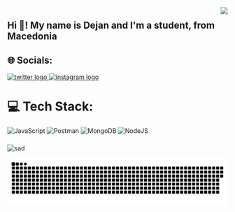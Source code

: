 <img align="right" height="150" src="https://media4.giphy.com/media/v1.Y2lkPTc5MGI3NjExNDFxdjUyYW1qaTgxaTJmZGkxam5vdGtuZWwxZGQ4Yjh1bncwY3p2cSZlcD12MV9pbnRlcm5hbF9naWZfYnlfaWQmY3Q9Zw/50d1MLdeUVr2l0yhsB/giphy.gif"  />

<h2 align="left">Hi 👋! My name is Dejan and I'm a student, from Macedonia</h2>

## 🌐 Socials:


<div align="left">
  <a href="https://x.com/DKitanoski" target="_blank">
    <img src="https://raw.githubusercontent.com/maurodesouza/profile-readme-generator/master/src/assets/icons/social/twitter/default.svg" width="52" height="40" alt="twitter logo"  />
  </a>
  <a href="https://www.instagram.com/dejankitanoski/?hl=en" target="_blank">
    <img src="https://raw.githubusercontent.com/maurodesouza/profile-readme-generator/master/src/assets/icons/social/instagram/default.svg" width="52" height="40" alt="instagram logo"  />
  </a>
</div>


# 💻 Tech Stack:
![JavaScript](https://img.shields.io/badge/javascript-%23323330.svg?style=for-the-badge&logo=javascript&logoColor=%23F7DF1E) ![Postman](https://img.shields.io/badge/Postman-FF6C37?style=for-the-badge&logo=postman&logoColor=white) ![MongoDB](https://img.shields.io/badge/MongoDB-%234ea94b.svg?style=for-the-badge&logo=mongodb&logoColor=white) ![NodeJS](https://img.shields.io/badge/node.js-6DA55F?style=for-the-badge&logo=node.js&logoColor=white)

###

<p><img src="https://github-readme-stats.vercel.app/api/top-langs?username=sad&show_icons=true&locale=en&layout=compact" alt="sad" /></p>

<picture>
  <source media="(prefers-color-scheme: dark)" srcset="https://raw.githubusercontent.com/DejanKitanoski/DejanKitanoski/output/github-snake-dark.svg" />
  <source media="(prefers-color-scheme: light)" srcset="https://raw.githubusercontent.com/DejanKitanoski/DejanKitanoski/output/github-snake.svg" />
  <img alt="github-snake" src="https://raw.githubusercontent.com/DejanKitanoski/DejanKitanoski/output/github-snake.svg" />
</picture>

<!-- Proudly created with GPRM ( https://gprm.itsvg.in ) -->


